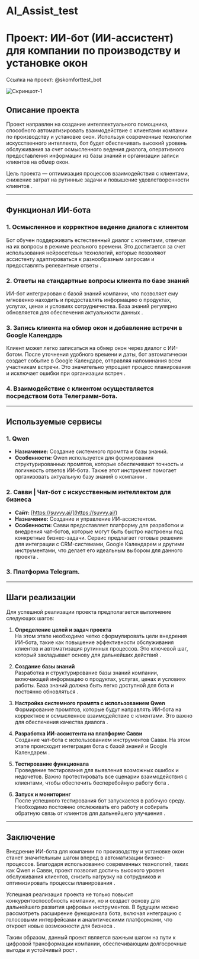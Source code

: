 # AI_Assist_test
# Проект: ИИ-бот (ИИ-ассистент) для компании по производству и установке окон

Ссылка на проект: @skomforttest_bot

![Скриншот-1](https://github.com/Vladimir-Grishin/AI_Assist_test/blob/main/Скриншот-1.png?raw=true)


## Описание проекта
Проект направлен на создание интеллектуального помощника, способного автоматизировать взаимодействие с клиентами компании по производству и установке окон. Используя современные технологии искусственного интеллекта, бот будет обеспечивать высокий уровень обслуживания за счет осмысленного ведения диалога, оперативного предоставления информации из базы знаний и организации записи клиентов на обмер окон.

Цель проекта — оптимизация процессов взаимодействия с клиентами, снижение затрат на рутинные задачи и повышение удовлетворенности клиентов . 

---

## Функционал ИИ-бота

### 1. Осмысленное и корректное ведение диалога с клиентом
Бот обучен поддерживать естественный диалог с клиентами, отвечая на их вопросы в режиме реального времени. Это достигается за счет использования нейросетевых технологий, которые позволяют ассистенту адаптироваться к разнообразным запросам и предоставлять релевантные ответы .

### 2. Ответы на стандартные вопросы клиента по базе знаний
ИИ-бот интегрирован с базой знаний компании, что позволяет ему мгновенно находить и предоставлять информацию о продуктах, услугах, ценах и условиях сотрудничества. База знаний регулярно обновляется для обеспечения актуальности данных .

### 3. Запись клиента на обмер окон и добавление встречи в Google Календарь
Клиент может легко записаться на обмер окон через диалог с ИИ-ботом. После уточнения удобного времени и даты, бот автоматически создает событие в Google Календаре, отправляя напоминания всем участникам встречи. Это значительно упрощает процесс планирования и исключает ошибки при организации встреч .

### 4. Взаимодействие c клиентом осуществляется посредством бота Телеграмм-бота.

---

## Используемые сервисы

### 1. **Qwen**
- **Назначение:** Создание системного промпта и базы знаний.
- **Особенности:** Qwen используется для формирования структурированных промптов, которые обеспечивают точность и логичность ответов ИИ-бота. Также этот инструмент помогает организовать актуальную базу знаний о компании .

### 2. **Савви | Чат-бот с искусственным интеллектом для бизнеса**
- **Сайт:** [https://suvvy.ai/](https://suvvy.ai/)
- **Назначение:** Создание и управление ИИ-ассистентом.
- **Особенности:** Савви предоставляет платформу для разработки и внедрения чат-ботов, которые могут быть быстро настроены под конкретные бизнес-задачи. Сервис предлагает готовые решения для интеграции с CRM-системами, Google Календарем и другими инструментами, что делает его идеальным выбором для данного проекта .

### 3. Платформа Telegram.

---

## Шаги реализации

Для успешной реализации проекта предполагается выполнение следующих шагов:

1. **Определение целей и задач проекта**  
   На этом этапе необходимо четко сформулировать цели внедрения ИИ-бота, такие как повышение эффективности обслуживания клиентов и автоматизация рутинных процессов. Это ключевой шаг, который закладывает основу для дальнейших действий .

2. **Создание базы знаний**  
   Разработка и структурирование базы знаний компании, включающей информацию о продуктах, услугах, ценах и условиях работы. База знаний должна быть легко доступной для бота и постоянно обновляться .

3. **Настройка системного промпта с использованием Qwen**  
   Формирование промптов, которые будут направлять ИИ-бота на корректное и осмысленное взаимодействие с клиентами. Это важно для обеспечения качества диалога .

4. **Разработка ИИ-ассистента на платформе Савви**  
   Создание чат-бота с использованием инструментов Савви. На этом этапе происходит интеграция бота с базой знаний и Google Календарем .

5. **Тестирование функционала**  
   Проведение тестирования для выявления возможных ошибок и недочетов. Важно протестировать все сценарии взаимодействия с клиентами, чтобы обеспечить бесперебойную работу бота .

6. **Запуск и мониторинг**  
   После успешного тестирования бот запускается в рабочую среду. Необходимо постоянно отслеживать его работу и собирать обратную связь от клиентов для дальнейшего улучшения .

---

## Заключение

Внедрение ИИ-бота для компании по производству и установке окон станет значительным шагом вперед в автоматизации бизнес-процессов. Благодаря использованию современных технологий, таких как Qwen и Савви, проект позволит достичь высокого уровня обслуживания клиентов, снизить нагрузку на сотрудников и оптимизировать процессы планирования .  

Успешная реализация проекта не только повысит конкурентоспособность компании, но и создаст основу для дальнейшего развития цифровых инструментов. В будущем можно рассмотреть расширение функционала бота, включая интеграцию с голосовыми интерфейсами и аналитическими платформами, что откроет новые возможности для бизнеса .  

Таким образом, данный проект является важным шагом на пути к цифровой трансформации компании, обеспечивающим долгосрочные выгоды и устойчивый рост .
```
